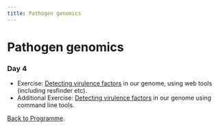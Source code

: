 ```yaml
---
title: Pathogen genomics
---
```


# Pathogen genomics

### Day 4

- Exercise: [Detecting virulence factors](/seq-analysis/detect_vir) in our genome, using web tools (including resfinder etc).
- Additional Exercise: [Detecting virulence factors](/seq-analysis/detect_vir_cli) in our genome using command line tools.

[Back to Programme]({{site.baseurl}}/modules/sequencing-analysis/programme/).